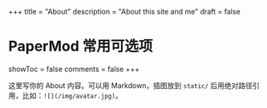 +++
title = "About"
description = "About this site and me"
draft = false
# PaperMod 常用可选项
showToc = false
comments = false
+++

这里写你的 About 内容。可以用 Markdown，插图放到 `static/` 后用绝对路径引用，比如：`![](/img/avatar.jpg)`。
